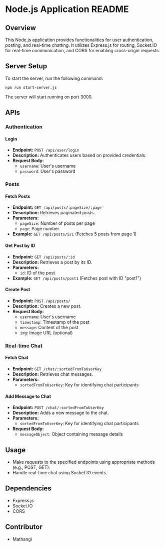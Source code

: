 # Node.js Application README

## Overview

This Node.js application provides functionalities for user authentication, posting, and real-time chatting. It utilizes Express.js for routing, Socket.IO for real-time communication, and CORS for enabling cross-origin requests.

## Server Setup

To start the server, run the following command:

```
npm run start-server.js
```

The server will start running on port 3000.

## APIs

### Authentication

#### Login

- **Endpoint:** `POST /api/user/login`
- **Description:** Authenticates users based on provided credentials.
- **Request Body:**
  - `username`: User's username
  - `password`: User's password

### Posts

#### Fetch Posts

- **Endpoint:** `GET /api/posts/:pageSize/:page`
- **Description:** Retrieves paginated posts.
- **Parameters:**
  - `pageSize`: Number of posts per page
  - `page`: Page number
- **Example:** `GET /api/posts/5/1` (Fetches 5 posts from page 1)

#### Get Post by ID

- **Endpoint:** `GET /api/posts/:id`
- **Description:** Retrieves a post by its ID.
- **Parameters:**
  - `id`: ID of the post
- **Example:** `GET /api/posts/post1` (Fetches post with ID "post1")

#### Create Post

- **Endpoint:** `POST /api/posts/`
- **Description:** Creates a new post.
- **Request Body:**
  - `username`: User's username
  - `timestamp`: Timestamp of the post
  - `message`: Content of the post
  - `img`: Image URL (optional)

### Real-time Chat

#### Fetch Chat

- **Endpoint:** `GET /chat/:sortedFromToUserKey`
- **Description:** Retrieves chat messages.
- **Parameters:**
  - `sortedFromToUserKey`: Key for identifying chat participants

#### Add Message to Chat

- **Endpoint:** `POST /chat/:sortedFromToUserKey`
- **Description:** Adds a new message to the chat.
- **Parameters:**
  - `sortedFromToUserKey`: Key for identifying chat participants
- **Request Body:**
  - `messageObject`: Object containing message details

## Usage

- Make requests to the specified endpoints using appropriate methods (e.g., POST, GET).
- Handle real-time chat using Socket.IO events.

## Dependencies

- Express.js
- Socket.IO
- CORS

## Contributor
- Mathangi
